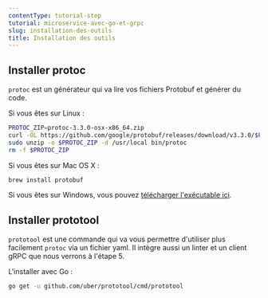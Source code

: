 ```yaml
---
contentType: tutorial-step
tutorial: microservice-avec-go-et-grpc
slug: installation-des-outils
title: Installation des outils
---
```

## Installer protoc

`protoc` est un générateur qui va lire vos fichiers Protobuf et générer du code.

Si vous êtes sur Linux :
```bash
PROTOC_ZIP=protoc-3.3.0-osx-x86_64.zip
curl -OL https://github.com/google/protobuf/releases/download/v3.3.0/$PROTOC_ZIP
sudo unzip -o $PROTOC_ZIP -d /usr/local bin/protoc
rm -f $PROTOC_ZIP
```
Si vous êtes sur Mac OS X :
```bash
brew install protobuf
```
Si vous êtes sur Windows, vous pouvez [télécharger l'exécutable ici](https://github.com/google/protobuf/releases/download/v3.5.1/protoc-3.5.1-win32.zip).

## Installer prototool

`prototool` est une commande qui va vous permettre d'utiliser plus facilement `protoc` via un fichier yaml. Il intègre aussi un linter et un client gRPC que nous verrons à l'étape 5.

L'installer avec Go :
```bash
go get -u github.com/uber/prototool/cmd/prototool
```
